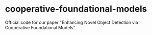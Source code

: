 # cooperative-foundational-models
Official code for our paper "Enhancing Novel Object Detection via Cooperative Foundational Models"
